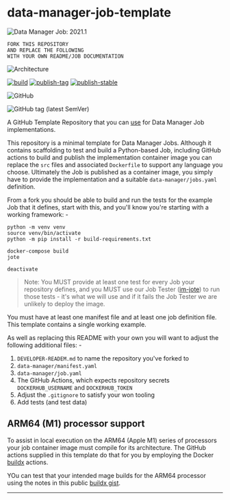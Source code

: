 # data-manager-job-template

![Data Manager Job: 2021.1](https://img.shields.io/badge/data%20manager%20job-2021.1-000000?labelColor=dc332e)

```
FORK THIS REPOSITORY
AND REPLACE THE FOLLOWING
WITH YOUR OWN README/JOB DOCUMENTATION
```

![Architecture](https://img.shields.io/badge/architecture-amd64%20%7C%20arm64-lightgrey)

[![build](https://github.com/InformaticsMatters/data-manager-job-template/actions/workflows/build.yaml/badge.svg)](https://github.com/InformaticsMatters/data-manager-job-template/actions/workflows/build.yaml)
[![publish-tag](https://github.com/InformaticsMatters/data-manager-job-template/actions/workflows/publish-tag.yaml/badge.svg)](https://github.com/InformaticsMatters/data-manager-job-template/actions/workflows/publish-tag.yaml)
[![publish-stable](https://github.com/InformaticsMatters/data-manager-job-template/actions/workflows/publish-stable.yaml/badge.svg)](https://github.com/InformaticsMatters/data-manager-job-template/actions/workflows/publish-stable.yaml)

![GitHub](https://img.shields.io/github/license/informaticsmatters/data-manager-job-template)

![GitHub tag (latest SemVer)](https://img.shields.io/github/v/tag/informaticsmatters/data-manager-job-template)

A GitHub Template Repository that you can [use] for Data Manager Job
implementations.

This repository is a minimal template for Data Manager Jobs. Although it contains
scaffolding to test and build a Python-based Job, including GitHub actions to
build and publish the implementation container image you can replace the
`src` files and associated `Dockerfile` to support any language you choose.
Ultimately the Job is published as a container image, you simply have to
provide the implementation and a suitable `data-manager/jobs.yaml`
definition.

From a fork you should be able to build and run the tests for the example
Job that it defines, start with this, and you'll know you're starting with
a working framework: -

    python -m venv venv
    source venv/bin/activate
    python -m pip install -r build-requirements.txt

    docker-compose build
    jote

    deactivate   

> Note: You MUST provide at least one test for every Job your repository
defines, and you MUST use our Job Tester ([im-jote]) to run those tests -
it's what we will use and if it fails the Job Tester we are unlikely
to deploy the image.

You must have at least one manifest file and at least one job definition file.
This template contains a single working example.

As well as replacing this README with your own you will want to
adjust the following additional files: -

1. `DEVELOPER-READEM.md` to name the repository you've forked to
2. `data-manager/manifest.yaml`
3. `data-manager/job.yaml`
4. The GitHub Actions, which expects repository secrets `DOCKERHUB_USERNAME`
   and `DOCKERHUB_TOKEN`
5. Adjust the `.gitignore` to satisfy your won tooling
6. Add tests (and test data)

## ARM64 (M1) processor support
To assist in local execution on the ARM64 (Apple M1) series of processors
your job container image must compile for its architecture. The GitHub actions
supplied in this template do that for you by employing the Docker [buildx]
actions.

YOu can test that your intended mage builds for the ARM64 processor using the
notes in this public [buildx gist].

---

[buildx]: https://docs.docker.com/buildx/working-with-buildx
[buildx gist]: https://gist.github.com/alanbchristie/14da3444f3fed6f0adcf877a82b56804.js
[im-jote]: https://pypi.org/project/im-jote
[use]: https://docs.github.com/en/repositories/creating-and-managing-repositories/creating-a-repository-from-a-template

